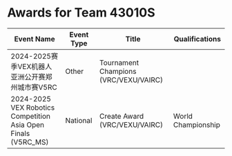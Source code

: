 # Awards for Team 43010S

| Event Name | Event Type | Title | Qualifications |
|------------|------------|-------|----------------|
| 2024-2025赛季VEX机器人亚洲公开赛郑州城市赛V5RC | Other | Tournament Champions (VRC/VEXU/VAIRC) |  |
| 2024-2025 VEX Robotics Competition Asia Open Finals (V5RC_MS) | National | Create Award (VRC/VEXU/VAIRC) | World Championship |
